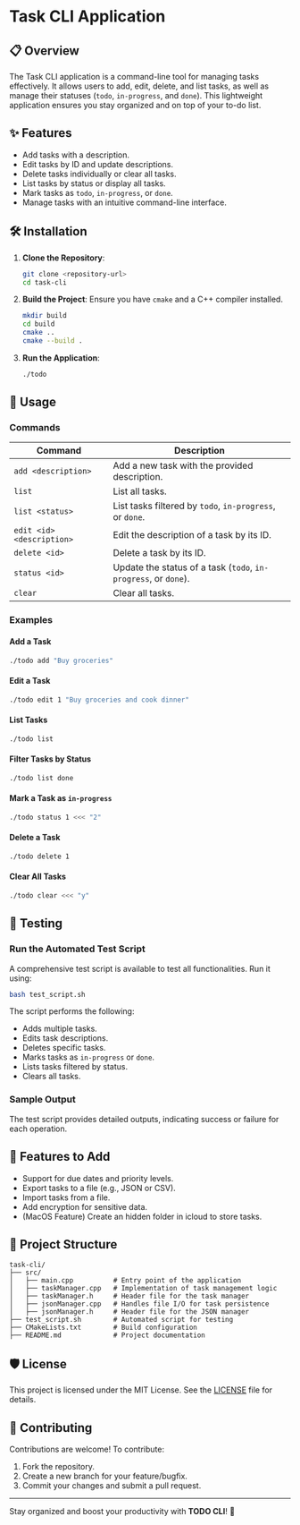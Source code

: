 
# Task CLI Application

## 📋 Overview

The Task CLI application is a command-line tool for managing tasks effectively. It allows users to add, edit, delete, and list tasks, as well as manage their statuses (`todo`, `in-progress`, and `done`). This lightweight application ensures you stay organized and on top of your to-do list.

## ✨ Features

- Add tasks with a description.
- Edit tasks by ID and update descriptions.
- Delete tasks individually or clear all tasks.
- List tasks by status or display all tasks.
- Mark tasks as `todo`, `in-progress`, or `done`.
- Manage tasks with an intuitive command-line interface.

## 🛠️ Installation

1. **Clone the Repository**:
   ```bash
   git clone <repository-url>
   cd task-cli
   ```

2. **Build the Project**:
   Ensure you have `cmake` and a C++ compiler installed.
   ```bash
   mkdir build
   cd build
   cmake ..
   cmake --build .
   ```

3. **Run the Application**:
   ```bash
   ./todo
   ```

## 📖 Usage

### Commands

| Command                    | Description                                   |
|----------------------------|-----------------------------------------------|
| `add <description>`        | Add a new task with the provided description. |
| `list`                     | List all tasks.                              |
| `list <status>`            | List tasks filtered by `todo`, `in-progress`, or `done`. |
| `edit <id> <description>`  | Edit the description of a task by its ID.     |
| `delete <id>`              | Delete a task by its ID.                     |
| `status <id>`              | Update the status of a task (`todo`, `in-progress`, or `done`). |
| `clear`                    | Clear all tasks.                             |

### Examples

#### Add a Task
```bash
./todo add "Buy groceries"
```

#### Edit a Task
```bash
./todo edit 1 "Buy groceries and cook dinner"
```

#### List Tasks
```bash
./todo list
```

#### Filter Tasks by Status
```bash
./todo list done
```

#### Mark a Task as `in-progress`
```bash
./todo status 1 <<< "2"
```

#### Delete a Task
```bash
./todo delete 1
```

#### Clear All Tasks
```bash
./todo clear <<< "y"
```

## 🧪 Testing

### Run the Automated Test Script
A comprehensive test script is available to test all functionalities. Run it using:
```bash
bash test_script.sh
```

The script performs the following:
- Adds multiple tasks.
- Edits task descriptions.
- Deletes specific tasks.
- Marks tasks as `in-progress` or `done`.
- Lists tasks filtered by status.
- Clears all tasks.

### Sample Output
The test script provides detailed outputs, indicating success or failure for each operation.

## 🌟 Features to Add
- Support for due dates and priority levels.
- Export tasks to a file (e.g., JSON or CSV).
- Import tasks from a file.
- Add encryption for sensitive data.
- (MacOS Feature) Create an hidden folder in icloud to store tasks.

## 📂 Project Structure

```plaintext
task-cli/
├── src/
│   ├── main.cpp          # Entry point of the application
│   ├── taskManager.cpp   # Implementation of task management logic
│   ├── taskManager.h     # Header file for the task manager
│   ├── jsonManager.cpp   # Handles file I/O for task persistence
│   ├── jsonManager.h     # Header file for the JSON manager
├── test_script.sh        # Automated script for testing
├── CMakeLists.txt        # Build configuration
├── README.md             # Project documentation
```

## 🛡️ License

This project is licensed under the MIT License. See the [LICENSE](LICENSE) file for details.

## 🤝 Contributing

Contributions are welcome! To contribute:
1. Fork the repository.
2. Create a new branch for your feature/bugfix.
3. Commit your changes and submit a pull request.

---

Stay organized and boost your productivity with **TODO CLI**! 🚀
